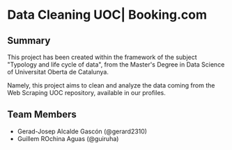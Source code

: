 # Data Cleaning UOC| Booking.com

## Summary

This project has been created within the framework of the subject "Typology and life cycle of data", from the Master's Degree in Data Science of Universitat Oberta de Catalunya.

Namely, this project aims to clean and analyze the data coming from the Web Scraping UOC repository, available in our profiles.

## Team Members

* Gerad-Josep Alcalde Gascón (@gerard2310)
* Guillem ROchina Aguas (@guiruha)